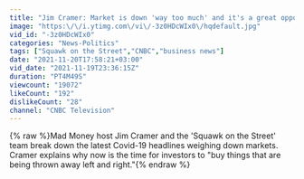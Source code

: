 ```yaml
---
title: "Jim Cramer: Market is down 'way too much' and it's a great opportunity to buy"
image: "https:\/\/i.ytimg.com\/vi\/-3z0HDcWIx0\/hqdefault.jpg"
vid_id: "-3z0HDcWIx0"
categories: "News-Politics"
tags: ["Squawk on the Street","CNBC","business news"]
date: "2021-11-20T17:58:21+03:00"
vid_date: "2021-11-19T23:36:15Z"
duration: "PT4M49S"
viewcount: "19072"
likeCount: "192"
dislikeCount: "28"
channel: "CNBC Television"
---
```

{% raw %}Mad Money host Jim Cramer and the 'Squawk on the Street' team break down the latest Covid-19 headlines weighing down markets. Cramer explains why now is the time for investors to &quot;buy things that are being thrown away left and right.&quot;{% endraw %}
